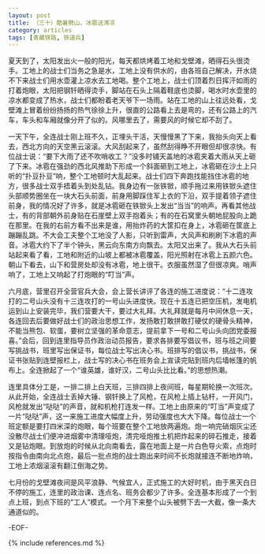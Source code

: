 ```yaml
---
layout: post
title: （三十）酷暑劈山，冰雹送清凉
category: articles
tags: [青藏铁路, 铁道兵]
---
```


夏天到了，太阳发出火一般的阳光，每天都烘烤着工地和戈壁滩，晒得石头很烫手。工地上的战士们当务之急是水，工地上没有供水的，由各班自己解决，开水烧不下来战士们用水壶灌上凉水去工地喝。整个工地上，战士们顶着烈日挥汗如雨的打着炮眼，太阳把钢钎晒得烫手，脚站在石头上隔着鞋底也烫脚，喝水时水壶里的凉水都变成了热水，战士们都盼着老天爷下一场雨。站在工地的山上往远处看，戈壁滩上冒着纷纷扬扬的热气徐徐上升，很直的公路看上去是弯的，还有公路上的汽车，车头和车厢就像分开了似的。风哪里去了，需要风的时候它却不刮了。

一天下午，全连战士刚上班不久，正埋头干活，天慢慢黑了下来，我抬头向天上看去，西北方向的天空黑云滚滚。大风刮起来了，虽然刮得睁不开眼但却很凉快。有位战士说：“要下大雨了还不吹哨收工？”没多时铺天盖地的冰雹夹着大雨从天上砸了下来。冰雹在强劲的西北风推助下形成一个斜面砸到工地上，冰雹砸在沙土上只听的“扑豆扑豆”响，整个工地顿时大乱起来。战士们四下奔跑找能挡住冰雹的地方，很多战士双手捂着头到处乱钻。我身边有一张铁锨，顺手拖过来用铁锨头遮住头部顺势圈坐在一块大石头前面，前身用脚踩住军上衣的下沿，双手提着领子遮住前身，我的情况好了许多，就是冰雹砸在铁锨头上发出“当当”的响声。再看其他战士，有的背部朝外前身贴在石崖壁上双手抱着头；有的在石窝里头朝地屁股向上跪在那里。在我的右前方看不出来是谁，用抬炸药的大筐扣在身上，冰雹砸在筐底上蹦蹦乱跳。不大会工夫整个工地没了人影，只听到雷声，大风声和刷刷下冰雹的声音。冰雹大约下了半个钟头，黑云向东南方向飘去。太阳又出来了。我从大石头前站起来看了看，工地和附近的山坡上都被冰雹覆盖，阳光照射在冰雹上五颜六色。朝山下看去，山下和营房处却没有冰雹，地上很干。衣服虽然湿了但很凉爽。哨声响了，工地上又响起了打炮眼的“叮当”声。

六月底，营里召开全营官兵大会，会上营长讲评了各连的施工进度说：“十二连攻打的二号山头没有十三连攻打的一号山头进度快。现在十五连已把空压机，发电机运到山上安装完毕，我们营要大干，要过大礼拜。大礼拜就是每月中间休息一天，各连回去后要做好战士们的政治思想工作，发扬敢打敢拼敢打硬仗的硬骨头精神，不能当熊包、软蛋，要树立坚强的革命意志，提前拿下一号和二号山头向团党委报喜。”会后，回到连里指导员作政治动员报告，要求各排要写倡议书，班与班之间要写挑战书，班里写出保证书，每位战士写出决心书。班排写的倡议书，挑战书，保证书张贴到连壁报栏上，战士写的决心书在班务会上宣读完贴到班内后墙帐篷的帆布上。全连掀起了一个“谁英雄，谁好汉，二号山头比比看。”的思想热潮。

连里具体分工是，一排二排上白天班，三排四排上夜间班，每星期轮换一次班次。从此开始，全连战士丢掉大锤、钢钎换上了风枪，在风枪上插上钻杆，一开风门，风枪就发出“哒哒”的声音，就和机枪打连发一样。工地上由原来的“叮当”声变成了一片“哒哒”声，这一来施工进度大幅度上升，劳动强度也大大下降。每位战士一个班定额是要打四米深的炮眼，每个班要在整个工地放两遍炮。炮一响完硝烟灰尘还没散尽战士们便冲进烟雾中清理哑炮，清完哑炮推土机把炸起来的碎石推走，接着又是钻炮眼。到放炮的时候从北向南看去，露在地面上是一片白色导火索，点炮时按指令由南向北点炮，最后一批点炮的战士跑出来时间不长炮就接连不断地炸响，工地上浓烟滚滚有翻江倒海之势。

七月份的戈壁滩夜间是风平浪静、气候宜人，正式施工的大好时机，由于黑天白日不停的施工，连里的政治课、连点名、班务会都少了许多。全连基本形成了一个到点上班，到点下班的“工人”模式。一个月下来整个山头被劈下去一大截，像一条大通道似的。

-EOF-

{% include references.md %}
